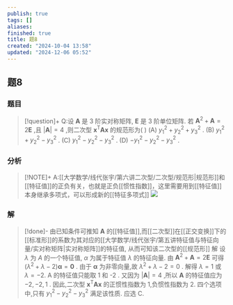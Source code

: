 ```yaml
---
publish: true
tags: []
aliases: 
finished: true
title: 题8
created: "2024-10-04 13:58"
updated: "2024-12-06 05:52"
---
```

## 题8
### 题目
> [!question]+
> Q:设 $\mathbf{A}$ 是 3 阶实对称矩阵, $\mathbf{E}$ 是 3 阶单位矩阵. 若 ${\mathbf{A}}^{2} + \mathbf{A} = 2\mathbf{E}$ ,且 $| \mathbf{A}| = 4$ ,则二次型 ${\mathbf{x}}^{\mathrm{T}}\mathbf{A}\mathbf{x}$ 的规范形为( )
> (A) ${y}_{1}^{2} + {y}_{2}^{2} + {y}_{3}^{2}$ . 
> (B) ${y}_{1}^{2} + {y}_{2}^{2} - {y}_{3}^{2}$ .
> (C) ${y}_{1}^{2} - {y}_{2}^{2} - {y}_{3}^{2}$ . 
> (D) $- {y}_{1}^{2} - {y}_{2}^{2} - {y}_{3}^{2}$ .
### 分析
> [!NOTE]+
> A:[[大学数学/线代张宇/第六讲二次型/二次型/规范形|规范形]]和[[特征值]]的正负有关，也就是正负[[惯性指数]]，这里需要用到[[特征值]]本身继承多项式，可以形成新的[[特征多项式]]
> ![](https://img.hwenyi.tech/202412061354761.webp)
### 解
> [!done]-
> 由已知条件可推知 $\mathbf{A}$ 的[[特征值]],而[[二次型]]在[[正交变换]]下的[[标准形]]的系数为其对应的[[大学数学/线代张宇/第五讲特征值与特征向量/实对称矩阵|实对称矩阵]]的特征值, 从而可知该二次型的[[规范形]]
> 解 设 $\lambda$ 为 $A$ 的一个特征值, $\alpha$ 为属于特征值 $\lambda$ 的特征向量.
> 由 ${\mathbf{A}}^{2} + \mathbf{A} = 2\mathbf{E}$ 可得 $( {{\lambda }^{2} + \lambda - 2}) \mathbf{\alpha } = \mathbf{0}$ . 由于 $\mathbf{\alpha }$ 为非零向量,故 ${\lambda }^{2} + \lambda - 2 = 0$ . 解得 $\lambda = 1$ 或 $\lambda = - 2$. A 的特征值只能取 1 和 -2 .
> 又因为 $| \mathbf{A}| = 4$ ,所以 $\mathbf{A}$ 的特征值应为 $- 2, - 2,1$ . 因此,二次型 ${\mathbf{x}}^{\mathrm{T}}\mathbf{A}\mathbf{x}$ 的正惯性指数为 1,负惯性指数为 2. 四个选项中,只有 ${y}_{1}^{2} - {y}_{2}^{2} - {y}_{3}^{2}$ 满足该性质. 应选 C.